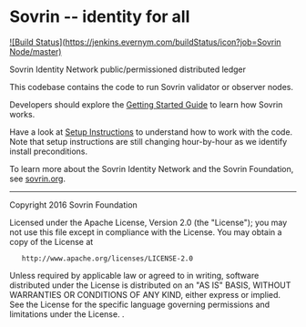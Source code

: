 # Sovrin -- identity for all    

[![Build Status](https://jenkins.evernym.com/buildStatus/icon?job=Sovrin Node/master)](https://jenkins.evernym.com/view/Core/job/Sovrin%20Node/job/master/)    

Sovrin Identity Network public/permissioned distributed ledger

This codebase contains the code to run Sovrin validator or observer nodes.

Developers should explore the [Getting Started Guide](https://github.com/sovrin-foundation/sovrin-client/blob/master/getting-started.md) to learn how Sovrin works.

Have a look at [Setup Instructions](https://github.com/sovrin-foundation/sovrin-client/blob/master/setup.md)
to understand how to work with the code. Note that setup instructions are
still changing hour-by-hour as we identify
install preconditions.

To learn more about the Sovrin Identity Network and the Sovrin Foundation, see [sovrin.org](https://www.sovrin.org).

----
   Copyright 2016 Sovrin Foundation

   Licensed under the Apache License, Version 2.0 (the "License");
   you may not use this file except in compliance with the License.
   You may obtain a copy of the License at

       http://www.apache.org/licenses/LICENSE-2.0

   Unless required by applicable law or agreed to in writing, software
   distributed under the License is distributed on an "AS IS" BASIS,
   WITHOUT WARRANTIES OR CONDITIONS OF ANY KIND, either express or implied.
   See the License for the specific language governing permissions and
   limitations under the License.
.

